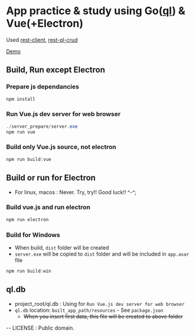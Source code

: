 # App practice & study using Go([ql](https://github.com/cznic/ql)) & Vue(+Electron)

Used [rest-client](https://github.com/practice-golang/rest-client), [rest-ql-crud](https://github.com/practice-golang/rest-ql-crud)

[Demo](https://www.dropbox.com/s/qxi5hwji6o1h76b/ElectronVue-0.0.1-win.zip?dl=1)  

## Build, Run except Electron
### Prepare js dependancies
```powershell
npm install
```

### Run Vue.js dev server for web browser
```powershell
./server_prepare/server.exe
npm run vue
```

### Build only Vue.js source, not electron
```powershell
npm run build:vue
```

## Build or run for Electron

* For linux, macos : Never. Try, try!! Good luck!! ^-^;

### Build vue.js and run electron
```powershell
npm run electron
```

### Build for Windows
* When build, `dist` folder will be created
* `server.exe` will be copied to `dist` folder and will be included in `app.asar` file
```powershell
npm run build:win
```

## ql.db
* project_root/ql.db : Using for `Run Vue.js dev server for web browser`
* `ql.db` location: `built_app_path/resources` - See `package.json`
    * ~~When you insert first data, this file will be created to above folder~~

--
LICENSE : Public domain.
